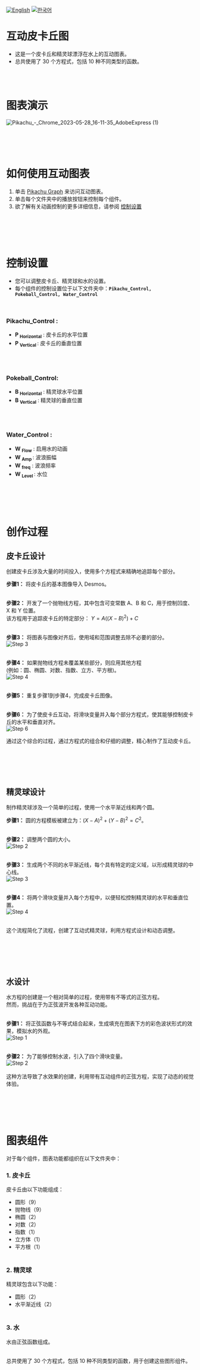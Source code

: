 [![English](https://img.shields.io/badge/lang-English-blue.svg)](https://github.com/juho-creator/Interactive-Pikachu-Pokeball-Graph/blob/main/README.md)
[![한국어](https://img.shields.io/badge/lang-한국어-red.svg)](https://github.com/juho-creator/Interactive-Pikachu-Pokeball-Graph/blob/main/README.KR.md)

# 互动皮卡丘图
* 这是一个皮卡丘和精灵球漂浮在水上的互动图表。
* 总共使用了 30 个方程式，包括 10 种不同类型的函数。
<br />
<br />


# 图表演示
![Pikachu_-_Chrome_2023-05-28_16-11-35_AdobeExpress (1)](https://github.com/juho-creator/Graphing-Pikachu/assets/72856990/df81b209-0bf5-4404-8255-aa2323151de5)
<br />
<br />
<br />
<br />
<br />

# 如何使用互动图表
1. 单击 [Pikachu Graph](https://www.desmos.com/calculator/v8mpye0wof) 来访问互动图表。
2. 单击每个文件夹中的播放按钮来控制每个组件。
3. 欲了解有关动画控制的更多详细信息，请参阅 [控制设置](https://github.com/juho-creator/Interactive-Pikachu-Pokeball-Graph/blob/main/README.md#control-settings)

<br />
<br />
<br />
<br />


# 控制设置
* 您可以调整皮卡丘、精灵球和水的设置。 <br />
* 每个组件的控制设置位于以下文件夹中：**`Pikachu_Control, Pokeball_Control, Water_Control`**
<br />


### Pikachu_Control :
* **P <sub> Horizontal</sub>** : 皮卡丘的水平位置
* **P <sub> Vertical </sub>** : 皮卡丘的垂直位置
<br />
<br />


### Pokeball_Control: 
* **B	<sub>Horizontal</sub>** : 精灵球水平位置
* **B <sub>Vertical</sub>** : 精灵球的垂直位置
<br />
<br />


### Water_Control :
* **W <sub> Flow</sub>** : 启用水的动画<br />
* **W <sub>Amp </sub>** : 波浪振幅<br />
* **W	<sub> freq</sub>** : 波浪频率 <br />
* **W <sub>Level </sub>** : 水位<br />

<br />
<br />
<br />
<br />

# 创作过程

## 皮卡丘设计

创建皮卡丘涉及大量的时间投入，使用多个方程式来精确地追踪每个部分。

**步骤1：** 将皮卡丘的基本图像导入 Desmos。<br /><br />

**步骤2：** 开发了一个抛物线方程，其中包含可变常数 A、B 和 C，用于控制凹度、X 和 Y 位置。 <br />
该方程用于追踪皮卡丘的特定部分：
$Y = A((X - B)^2) + C$
<br /><br />

**步骤3：** 将图表与图像对齐后，使用域和范围调整去除不必要的部分。 <br />
![Step 3](https://github.com/juho-creator/Graphing-Pikachu/assets/72856990/88e56472-a879-4144-8cb2-e50f300d62f0)
<br /><br />

**步骤4：** 如果抛物线方程未覆盖某些部分，则应用其他方程 <br />
(例如：圆、椭圆、对数、指数、立方、平方根)。<br />
![Step 4](https://github.com/juho-creator/Graphing-Pikachu/assets/72856990/848dce22-e0b1-4037-8e9f-9bb35d6382d9)
<br /><br />

**步骤5：** 重复步骤1到步骤4，完成皮卡丘图像。 <br /><br />

**步骤6：** 为了使皮卡丘互动，将滑块变量并入每个部分方程式，使其能够控制皮卡丘的水平和垂直对齐。 <br />
![Step 6](https://github.com/juho-creator/Graphing-Pikachu/assets/72856990/f740967f-7dd2-4423-91c6-f995e49a12b5)

通过这个综合的过程，通过方程式的组合和仔细的调整，精心制作了互动皮卡丘。

<br />
<br />
<br />
<br />

## 精灵球设计

制作精灵球涉及一个简单的过程，使用一个水平渐近线和两个圆。

**步骤1：** 圆的方程模板被建立为：$(X-A)^2 + (Y-B)^2 = C^2$。 <br /><br />

**步骤2：** 调整两个圆的大小。 <br />
![Step 2](https://github.com/juho-creator/Graphing-Pikachu/assets/72856990/beb67fe5-adab-4f77-96ee-f9a7a85dfbb5)
<br /><br />

**步骤3：** 生成两个不同的水平渐近线，每个具有特定的定义域，以形成精灵球的中心线。 <br />
![Step 3](https://github.com/juho-creator/Graphing-Pikachu/assets/72856990/762c90a4-571c-4e8f-b0fa-2b941eb5b2a0)
<br /><br />

**步骤4：** 将两个滑块变量并入每个方程中，以便轻松控制精灵球的水平和垂直位置。<br />
![Step 4](https://github.com/juho-creator/Graphing-Pikachu/assets/72856990/cbe51756-feb1-4c6c-8cad-c2208d755d21)
<br /><br />

这个流程简化了流程，创建了互动式精灵球，利用方程式设计和动态调整。

<br />
<br />
<br />
<br />

## 水设计

水方程的创建是一个相对简单的过程，使用带有不等式的正弦方程。 <br />
然而，挑战在于为正弦波开发各种互动功能。
<br /><br />


**步骤1：** 将正弦函数与不等式结合起来，生成填充在图表下方的彩色波状形式的效果，模拟水的外观。<br />
![Step 1](https://github.com/juho-creator/Graphing-Pikachu/assets/72856990/cc93cff3-219d-404b-b094-5d4abb404dfa)
<br /><br />

**步骤2：** 为了能够控制水波，引入了四个滑块变量。<br />
![Step 2](https://github.com/juho-creator/Graphing-Pikachu/assets/72856990/b03b495f-4305-4717-ab9a-d8a5ae29f076)
<br /><br />
这种方法导致了水效果的创建，利用带有互动组件的正弦方程，实现了动态的视觉体验。

<br />
<br />
<br />
<br />


# 图表组件

对于每个组件，图表功能都组织在以下文件夹中：

### 1. 皮卡丘
皮卡丘由以下功能组成：
* 圆形（9）
* 抛物线（9）
* 椭圆（2）
* 对数（2）
* 指数（1）
* 立方体（1）
* 平方根（1）
<br /><br />

### 2. 精灵球
精灵球包含以下功能：
* 圆形（2）
* 水平渐近线（2）
<br /><br />


### 3. 水
水由正弦函数组成。
<br /><br />

总共使用了 30 个方程式，包括 10 种不同类型的函数，用于创建这些图形组件。
